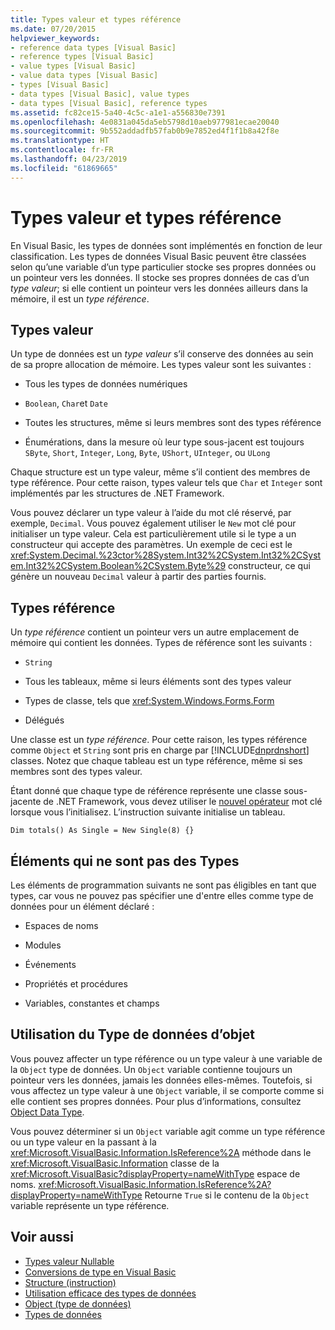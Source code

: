 ```yaml
---
title: Types valeur et types référence
ms.date: 07/20/2015
helpviewer_keywords:
- reference data types [Visual Basic]
- reference types [Visual Basic]
- value types [Visual Basic]
- value data types [Visual Basic]
- types [Visual Basic]
- data types [Visual Basic], value types
- data types [Visual Basic], reference types
ms.assetid: fc82ce15-5a40-4c5c-a1e1-a556830e7391
ms.openlocfilehash: 4e0831a045da5eb5798d10aeb977981ecae20040
ms.sourcegitcommit: 9b552addadfb57fab0b9e7852ed4f1f1b8a42f8e
ms.translationtype: HT
ms.contentlocale: fr-FR
ms.lasthandoff: 04/23/2019
ms.locfileid: "61869665"
---
```

# <a name="value-types-and-reference-types"></a>Types valeur et types référence
En Visual Basic, les types de données sont implémentés en fonction de leur classification. Les types de données Visual Basic peuvent être classées selon qu’une variable d’un type particulier stocke ses propres données ou un pointeur vers les données. Il stocke ses propres données de cas d’un *type valeur*; si elle contient un pointeur vers les données ailleurs dans la mémoire, il est un *type référence*.  
  
## <a name="value-types"></a>Types valeur  
 Un type de données est un *type valeur* s’il conserve des données au sein de sa propre allocation de mémoire. Les types valeur sont les suivantes :  
  
- Tous les types de données numériques  
  
- `Boolean`, `Char`et `Date`  
  
- Toutes les structures, même si leurs membres sont des types référence  
  
- Énumérations, dans la mesure où leur type sous-jacent est toujours `SByte`, `Short`, `Integer`, `Long`, `Byte`, `UShort`, `UInteger`, ou `ULong`  
  
 Chaque structure est un type valeur, même s’il contient des membres de type référence. Pour cette raison, types valeur tels que `Char` et `Integer` sont implémentés par les structures de .NET Framework.  
  
 Vous pouvez déclarer un type valeur à l’aide du mot clé réservé, par exemple, `Decimal`. Vous pouvez également utiliser le `New` mot clé pour initialiser un type valeur. Cela est particulièrement utile si le type a un constructeur qui accepte des paramètres. Un exemple de ceci est le <xref:System.Decimal.%23ctor%28System.Int32%2CSystem.Int32%2CSystem.Int32%2CSystem.Boolean%2CSystem.Byte%29> constructeur, ce qui génère un nouveau `Decimal` valeur à partir des parties fournis.  
  
## <a name="reference-types"></a>Types référence  
 Un *type référence* contient un pointeur vers un autre emplacement de mémoire qui contient les données. Types de référence sont les suivants :  
  
- `String`  
  
- Tous les tableaux, même si leurs éléments sont des types valeur  
  
- Types de classe, tels que <xref:System.Windows.Forms.Form>  
  
- Délégués  
  
 Une classe est un *type référence*. Pour cette raison, les types référence comme `Object` et `String` sont pris en charge par [!INCLUDE[dnprdnshort](~/includes/dnprdnshort-md.md)] classes. Notez que chaque tableau est un type référence, même si ses membres sont des types valeur.  
  
 Étant donné que chaque type de référence représente une classe sous-jacente de .NET Framework, vous devez utiliser le [nouvel opérateur](../../../../visual-basic/language-reference/operators/new-operator.md) mot clé lorsque vous l’initialisez. L’instruction suivante initialise un tableau.  
  
```  
Dim totals() As Single = New Single(8) {}  
```  
  
## <a name="elements-that-are-not-types"></a>Éléments qui ne sont pas des Types  
 Les éléments de programmation suivants ne sont pas éligibles en tant que types, car vous ne pouvez pas spécifier une d'entre elles comme type de données pour un élément déclaré :  
  
- Espaces de noms  
  
- Modules  
  
- Événements  
  
- Propriétés et procédures  
  
- Variables, constantes et champs  
  
## <a name="working-with-the-object-data-type"></a>Utilisation du Type de données d’objet  
 Vous pouvez affecter un type référence ou un type valeur à une variable de la `Object` type de données. Un `Object` variable contienne toujours un pointeur vers les données, jamais les données elles-mêmes. Toutefois, si vous affectez un type valeur à une `Object` variable, il se comporte comme si elle contient ses propres données. Pour plus d’informations, consultez [Object Data Type](../../../../visual-basic/language-reference/data-types/object-data-type.md).  
  
 Vous pouvez déterminer si un `Object` variable agit comme un type référence ou un type valeur en la passant à la <xref:Microsoft.VisualBasic.Information.IsReference%2A> méthode dans le <xref:Microsoft.VisualBasic.Information> classe de la <xref:Microsoft.VisualBasic?displayProperty=nameWithType> espace de noms. <xref:Microsoft.VisualBasic.Information.IsReference%2A?displayProperty=nameWithType> Retourne `True` si le contenu de la `Object` variable représente un type référence.  
  
## <a name="see-also"></a>Voir aussi

- [Types valeur Nullable](../../../../visual-basic/programming-guide/language-features/data-types/nullable-value-types.md)
- [Conversions de type en Visual Basic](../../../../visual-basic/programming-guide/language-features/data-types/type-conversions.md)
- [Structure (instruction)](../../../../visual-basic/language-reference/statements/structure-statement.md)
- [Utilisation efficace des types de données](../../../../visual-basic/programming-guide/language-features/data-types/efficient-use-of-data-types.md)
- [Object (type de données)](../../../../visual-basic/language-reference/data-types/object-data-type.md)
- [Types de données](../../../../visual-basic/programming-guide/language-features/data-types/index.md)
